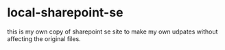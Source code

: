 # local-sharepoint-se
this is my own copy of sharepoint se site to make my own udpates without affecting the original files.

